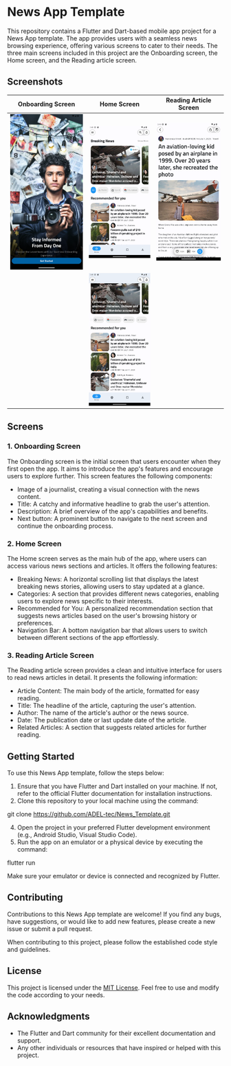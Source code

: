 # News App Template

This repository contains a Flutter and Dart-based mobile app project for a News App template. The app provides users with a seamless news browsing experience, offering various screens to cater to their needs. The three main screens included in this project are the Onboarding screen, the Home screen, and the Reading article screen.

## Screenshots

| Onboarding Screen | Home Screen | Reading Article Screen |
|:-----------------:|:-----------:|:----------------------:|
| ![Onboarding Screen](assets/screenshot/1.png) | ![Home Screen](assets/screenshot/2.png) | ![Reading Article Screen](assets/screenshot/4.png) |
|                                         | ![Home Screen](assets/screenshot/3.png) |

## Screens

### 1. Onboarding Screen

The Onboarding screen is the initial screen that users encounter when they first open the app. It aims to introduce the app's features and encourage users to explore further. This screen features the following components:

- Image of a journalist, creating a visual connection with the news content.
- Title: A catchy and informative headline to grab the user's attention.
- Description: A brief overview of the app's capabilities and benefits.
- Next button: A prominent button to navigate to the next screen and continue the onboarding process.

### 2. Home Screen

The Home screen serves as the main hub of the app, where users can access various news sections and articles. It offers the following features:

- Breaking News: A horizontal scrolling list that displays the latest breaking news stories, allowing users to stay updated at a glance.
- Categories: A section that provides different news categories, enabling users to explore news specific to their interests.
- Recommended for You: A personalized recommendation section that suggests news articles based on the user's browsing history or preferences.
- Navigation Bar: A bottom navigation bar that allows users to switch between different sections of the app effortlessly.

### 3. Reading Article Screen

The Reading article screen provides a clean and intuitive interface for users to read news articles in detail. It presents the following information:

- Article Content: The main body of the article, formatted for easy reading.
- Title: The headline of the article, capturing the user's attention.
- Author: The name of the article's author or the news source.
- Date: The publication date or last update date of the article.
- Related Articles: A section that suggests related articles for further reading.

## Getting Started

To use this News App template, follow the steps below:

1. Ensure that you have Flutter and Dart installed on your machine. If not, refer to the official Flutter documentation for installation instructions.
2. Clone this repository to your local machine using the command:

git clone https://github.com/ADEL-tec/News_Template.git

4. Open the project in your preferred Flutter development environment (e.g., Android Studio, Visual Studio Code).
5. Run the app on an emulator or a physical device by executing the command:
   
flutter run

Make sure your emulator or device is connected and recognized by Flutter.

## Contributing

Contributions to this News App template are welcome! If you find any bugs, have suggestions, or would like to add new features, please create a new issue or submit a pull request.

When contributing to this project, please follow the established code style and guidelines.

## License

This project is licensed under the [MIT License](LICENSE). Feel free to use and modify the code according to your needs.

## Acknowledgments

- The Flutter and Dart community for their excellent documentation and support.
- Any other individuals or resources that have inspired or helped with this project.

